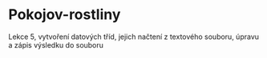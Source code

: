 # Pokojov-rostliny
Lekce 5, vytvoření datových tříd, jejich načtení z textového souboru, úpravu a zápis výsledku do souboru
